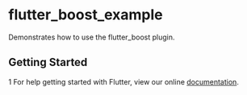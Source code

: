 # flutter_boost_example

Demonstrates how to use the flutter_boost plugin.

## Getting Started
1
For help getting started with Flutter, view our online
[documentation](https://flutter.io/).

